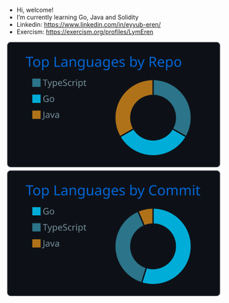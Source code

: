 - Hi, welcome! 
- I’m currently learning Go, Java and Solidity
- Linkedin: https://www.linkedin.com/in/eyyub-eren/
- Exercism: https://exercism.org/profiles/LymEren

![](https://raw.githubusercontent.com/LymEren/Eyyub-Eren/master/profile-summary-card-output/github_dark/1-repos-per-language.svg)
![](https://raw.githubusercontent.com/LymEren/Eyyub-Eren/master/profile-summary-card-output/github_dark/2-most-commit-language.svg)

